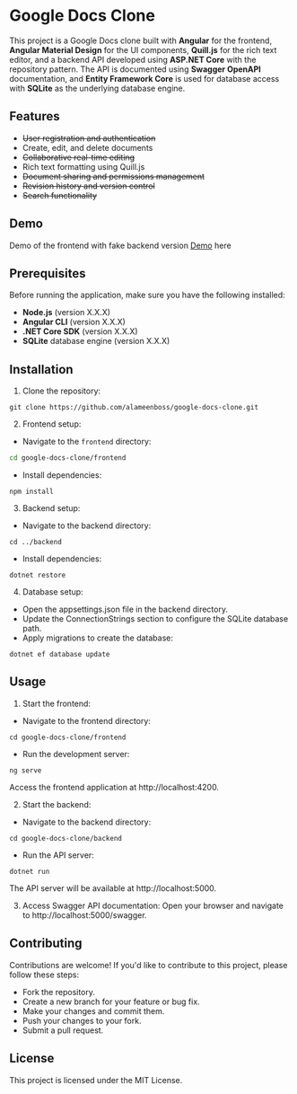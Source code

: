 # Google Docs Clone

This project is a Google Docs clone built with **Angular** for the frontend, **Angular Material Design** for the UI components, **Quill.js** for the rich text editor, and a backend API developed using **ASP.NET Core** with the repository pattern. The API is documented using **Swagger OpenAPI** documentation, and **Entity Framework Core** is used for database access with **SQLite** as the underlying database engine.

## Features

- ~~User registration and authentication~~
- Create, edit, and delete documents
- ~~Collaborative real-time editing~~
- Rich text formatting using Quill.js
- ~~Document sharing and permissions management~~
- ~~Revision history and version control~~
- ~~Search functionality~~

## Demo

Demo of the frontend with fake backend version [Demo](https://docs-google-clone.netlify.app/) here

## Prerequisites

Before running the application, make sure you have the following installed:

- **Node.js** (version X.X.X)
- **Angular CLI** (version X.X.X)
- **.NET Core SDK** (version X.X.X)
- **SQLite** database engine (version X.X.X)

## Installation

1. Clone the repository:

```
git clone https://github.com/alameenboss/google-docs-clone.git
```

2. Frontend setup:
- Navigate to the `frontend` directory:
```bash
cd google-docs-clone/frontend
```
- Install dependencies:
```
npm install
```

3. Backend setup:
- Navigate to the backend directory:
```
cd ../backend
```
- Install dependencies:
```
dotnet restore
```

4. Database setup:
- Open the appsettings.json file in the backend directory.
- Update the ConnectionStrings section to configure the SQLite database path.
- Apply migrations to create the database:

```
dotnet ef database update
```

## Usage
1. Start the frontend:
- Navigate to the frontend directory:
```
cd google-docs-clone/frontend
```
- Run the development server:
```
ng serve
```
Access the frontend application at http://localhost:4200.

2. Start the backend:
- Navigate to the backend directory:
```console
cd google-docs-clone/backend
```
- Run the API server:
```console
dotnet run
```

The API server will be available at http://localhost:5000.

3. Access Swagger API documentation:
Open your browser and navigate to http://localhost:5000/swagger.

## Contributing
Contributions are welcome! If you'd like to contribute to this project, please follow these steps:

- Fork the repository.
- Create a new branch for your feature or bug fix.
- Make your changes and commit them.
- Push your changes to your fork.
- Submit a pull request.

## License
This project is licensed under the MIT License.